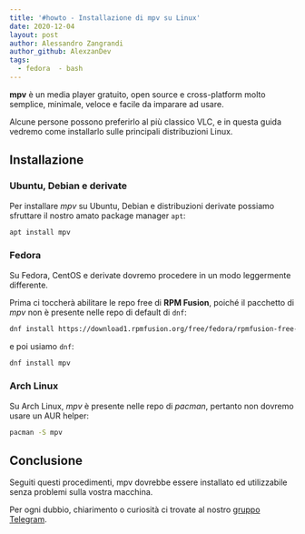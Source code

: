 ```yaml
---
title: '#howto - Installazione di mpv su Linux'
date: 2020-12-04
layout: post
author: Alessandro Zangrandi
author_github: AlexzanDev
tags:
  - fedora  - bash
---
```

**mpv** è un media player gratuito, open source e cross-platform molto semplice, minimale, veloce e facile da imparare ad usare. 

Alcune persone possono preferirlo al più classico VLC, e in questa guida vedremo come installarlo sulle principali distribuzioni Linux.

## Installazione
### Ubuntu, Debian e derivate
Per installare *mpv* su Ubuntu, Debian e distribuzioni derivate possiamo sfruttare il nostro amato package manager `apt`:

```bash
apt install mpv
```

### Fedora
Su Fedora, CentOS e derivate dovremo procedere in un modo leggermente differente.

Prima ci toccherà abilitare le repo free di **RPM Fusion**, poiché il pacchetto di *mpv* non è presente nelle repo di default di `dnf`:

```bash
dnf install https://download1.rpmfusion.org/free/fedora/rpmfusion-free-release-$(rpm -E %fedora).noarch.rpm
```

e poi usiamo `dnf`:
```bash
dnf install mpv
```

### Arch Linux
Su Arch Linux, *mpv* è presente nelle repo di *pacman*, pertanto non dovremo usare un AUR helper:
```bash
pacman -S mpv
```

## Conclusione
Seguiti questi procedimenti, mpv dovrebbe essere installato ed utilizzabile senza problemi sulla vostra macchina.

Per ogni dubbio, chiarimento o curiosità ci trovate al nostro [gruppo Telegram](https://t.me/linuxpeople).